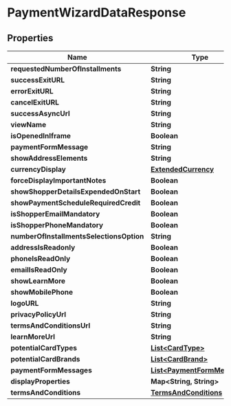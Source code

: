 
# PaymentWizardDataResponse

## Properties
Name | Type | Description | Notes
------------ | ------------- | ------------- | -------------
**requestedNumberOfInstallments** | **String** |  |  [optional]
**successExitURL** | **String** |  |  [optional]
**errorExitURL** | **String** |  |  [optional]
**cancelExitURL** | **String** |  |  [optional]
**successAsyncUrl** | **String** |  |  [optional]
**viewName** | **String** |  |  [optional]
**isOpenedInIframe** | **Boolean** |  | 
**paymentFormMessage** | **String** |  |  [optional]
**showAddressElements** | **String** |  |  [optional]
**currencyDisplay** | [**ExtendedCurrency**](ExtendedCurrency.md) |  |  [optional]
**forceDisplayImportantNotes** | **Boolean** |  | 
**showShopperDetailsExpendedOnStart** | **Boolean** |  | 
**showPaymentScheduleRequiredCredit** | **Boolean** |  | 
**isShopperEmailMandatory** | **Boolean** |  | 
**isShopperPhoneMandatory** | **Boolean** |  | 
**numberOfInstallmentsSelectionsOption** | **String** |  |  [optional]
**addressIsReadonly** | **Boolean** |  | 
**phoneIsReadOnly** | **Boolean** |  | 
**emailIsReadOnly** | **Boolean** |  | 
**showLearnMore** | **Boolean** |  | 
**showMobilePhone** | **Boolean** |  | 
**logoURL** | **String** |  |  [optional]
**privacyPolicyUrl** | **String** |  |  [optional]
**termsAndConditionsUrl** | **String** |  |  [optional]
**learnMoreUrl** | **String** |  |  [optional]
**potentialCardTypes** | [**List&lt;CardType&gt;**](CardType.md) |  |  [optional]
**potentialCardBrands** | [**List&lt;CardBrand&gt;**](CardBrand.md) |  |  [optional]
**paymentFormMessages** | [**List&lt;PaymentFormMessage&gt;**](PaymentFormMessage.md) |  |  [optional]
**displayProperties** | **Map&lt;String, String&gt;** |  |  [optional]
**termsAndConditions** | [**TermsAndConditions**](TermsAndConditions.md) |  |  [optional]



